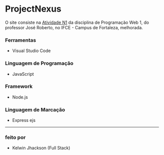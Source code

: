 # ProjectNexus

O site consiste na [Atividade N1](https://github.com/Kelwinkxps13/programacao-web-1/tree/main/Atividade%20N1) da disciplina de Programação Web 1, do professor José Roberto, no IFCE - Campus de Fortaleza, melhorada.

### Ferramentas
- Visual Studio Code

### Linguagem de Programação
- JavaScript

### Framework
- Node.js

### Linguagem de Marcação
- Express ejs


---

### feito por
- Kelwin Jhackson (Full Stack)

